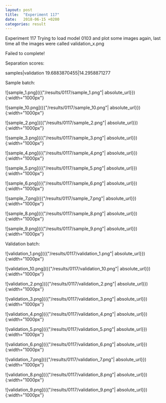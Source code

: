 ```yaml
---
layout: post
title:  "Experiment 117"
date:   2018-06-15 +0200
categories: result
---
```

Experiment 117
Trying to load model 0103 and plot some images again, last time all the images were called validation_x.png

Failed to complete!

Separation scores:

samples|validation
19.6883870455|14.2958871277

Sample batch:

![sample_1.png]({{"/results/0117/sample_1.png"| absolute_url}}){:width="1000px"}

![sample_10.png]({{"/results/0117/sample_10.png"| absolute_url}}){:width="1000px"}

![sample_2.png]({{"/results/0117/sample_2.png"| absolute_url}}){:width="1000px"}

![sample_3.png]({{"/results/0117/sample_3.png"| absolute_url}}){:width="1000px"}

![sample_4.png]({{"/results/0117/sample_4.png"| absolute_url}}){:width="1000px"}

![sample_5.png]({{"/results/0117/sample_5.png"| absolute_url}}){:width="1000px"}

![sample_6.png]({{"/results/0117/sample_6.png"| absolute_url}}){:width="1000px"}

![sample_7.png]({{"/results/0117/sample_7.png"| absolute_url}}){:width="1000px"}

![sample_8.png]({{"/results/0117/sample_8.png"| absolute_url}}){:width="1000px"}

![sample_9.png]({{"/results/0117/sample_9.png"| absolute_url}}){:width="1000px"}

Validation batch:

![validation_1.png]({{"/results/0117/validation_1.png"| absolute_url}}){:width="1000px"}

![validation_10.png]({{"/results/0117/validation_10.png"| absolute_url}}){:width="1000px"}

![validation_2.png]({{"/results/0117/validation_2.png"| absolute_url}}){:width="1000px"}

![validation_3.png]({{"/results/0117/validation_3.png"| absolute_url}}){:width="1000px"}

![validation_4.png]({{"/results/0117/validation_4.png"| absolute_url}}){:width="1000px"}

![validation_5.png]({{"/results/0117/validation_5.png"| absolute_url}}){:width="1000px"}

![validation_6.png]({{"/results/0117/validation_6.png"| absolute_url}}){:width="1000px"}

![validation_7.png]({{"/results/0117/validation_7.png"| absolute_url}}){:width="1000px"}

![validation_8.png]({{"/results/0117/validation_8.png"| absolute_url}}){:width="1000px"}

![validation_9.png]({{"/results/0117/validation_9.png"| absolute_url}}){:width="1000px"}
